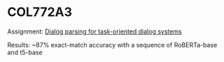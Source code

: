 # COL772A3

Assignment: [Dialog parsing for task-oriented dialog systems](https://www.cse.iitd.ac.in/~mausam/courses/col772/spring2023/A3/A3.pdf)

Results: ~87% exact-match accuracy with a sequence of RoBERTa-base and t5-base
